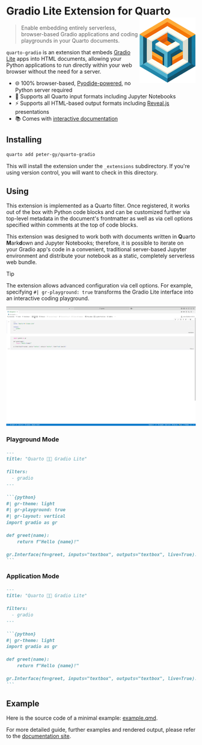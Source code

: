 # Gradio Lite Extension for Quarto <img src="/web/public/quarto-gradio-logo.png" align="right" alt="Logo: an abstract shape fusing elements of the Quarto logo and the Gradio logo" width="150"/>

> Enable embedding entirely serverless, browser-based Gradio applications and coding playgrounds in your Quarto documents.

`quarto-gradio` is an extension that embeds [Gradio Lite](https://www.gradio.app/guides/gradio-lite) apps into HTML documents, allowing your Python applications to run directly within your web browser without the need for a server.

- 🌐 100% browser-based, [Pyodide-powered](https://pyodide.org/en/stable/), no Python server required
- 📓 Supports all Quarto input formats including Jupyter Notebooks
- ⚡ Supports all HTML-based output formats including [Reveal.js](https://revealjs.com) presentations
- 📚 Comes with [interactive documentation](https://quarto-gradio.peter.gy)

## Installing

```bash
quarto add peter-gy/quarto-gradio
```

This will install the extension under the `_extensions` subdirectory.
If you're using version control, you will want to check in this directory.

## Using

This extension is implemented as a Quarto filter. Once registered, it works out of the box with Python code blocks and can be customized further via top-level metadata in the document's frontmatter as well as via cell options specified within comments at the top of code blocks.

This extension was designed to work both with documents written in **Q**uarto **M**ark**d**own and Jupyter Notebooks; therefore, it is possible to iterate on your Gradio app's code in a convenient, traditional server-based Jupyter environment and distribute your notebook as a static, completely serverless web bundle.

> [!TIP]
> The extension allows advanced configuration via cell options. For example, specifying `#| gr-playground: true` transforms the Gradio Lite interface into an interactive coding playground.

![jupyter-notebook-workflow](web/public/notebook-flow.gif)

### Playground Mode

````md
---
title: "Quarto 🔹🔸 Gradio Lite"

filters:
  - gradio
---

```{python}
#| gr-theme: light
#| gr-playground: true
#| gr-layout: vertical
import gradio as gr

def greet(name):
    return f"Hello {name}!"

gr.Interface(fn=greet, inputs="textbox", outputs="textbox", live=True).launch()
```
````

### Application Mode

````md
---
title: "Quarto 🔹🔸 Gradio Lite"

filters:
  - gradio
---

```{python}
#| gr-theme: light
import gradio as gr

def greet(name):
    return f"Hello {name}!"

gr.Interface(fn=greet, inputs="textbox", outputs="textbox", live=True).launch()
```
````

## Example

Here is the source code of a minimal example: [example.qmd](example.qmd).

For more detailed guide, further examples and rendered output, please refer to the [documentation site](https://quarto-gradio.peter.gy).
